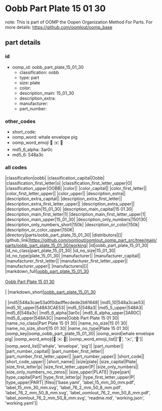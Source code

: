 # Oobb Part Plate 15 01 30  

note: This is part of OOMP the Oopen Organization Method For Parts. For more details: https://github.com/oomlout/oomp_base

##  part details





### id
* oomp_id: oobb_part_plate_15_01_30
  * classification: oobb
  * type: part
  * size: plate
  * color: 
  * description_main: 15_01_30
  * description_extra: 
  * manufacturer: 
  * part_number: 

### other_codes
* short_code: 
* oomp_word: whale envelope pig
* oomp_word_emoji :whale: :envelope: :pig:
* md5_6_alpha: 3ar0c
* md5_6: 548a3c

### all codes 
|classification|oobb|
|classification_capital|Oobb|
|classification_first_letter|o|
|classification_first_letter_upper|O|
|classification_upper|OOBB|
|color||
|color_capital||
|color_first_letter||
|color_first_letter_upper||
|color_upper||
|description_extra||
|description_extra_capital||
|description_extra_first_letter||
|description_extra_first_letter_upper||
|description_extra_upper||
|description_main|15_01_30|
|description_main_capital|15 01.30|
|description_main_first_letter|1|
|description_main_first_letter_upper|1|
|description_main_upper|15_01_30|
|description_only_numbers|150130|
|description_only_numbers_short|150k|
|description_or_color|150k|
|description_or_color_upper|150K|
|directory|parts/oobb_part_plate_15_01_30|
|distributors|[]|
|github_link|https://github.com/oomlout/oomlout_oomp_part_src/tree/main/parts/oobb_part_plate_15_01_30/working|
|id|oobb_part_plate_15_01_30|
|id_no_class|part_plate_15_01_30|
|id_no_size|15_01_30|
|id_no_type|plate_15_01_30|
|manufacturer||
|manufacturer_capital||
|manufacturer_first_letter||
|manufacturer_first_letter_upper||
|manufacturer_upper||
|manufacturers|[]|
|markdown_full|[oobb_part_plate_15_01_30](https://github.com/oomlout/oomlout_oomp_part_src/tree/main/parts/oobb_part_plate_15_01_30/working)<br>[](https://github.com/oomlout/oomlout_oomp_part_src/tree/main/parts/oobb_part_plate_15_01_30/working)<br>[Oobb Part Plate 15 01 30](https://github.com/oomlout/oomlout_oomp_part_src/tree/main/parts/oobb_part_plate_15_01_30/working)<br><br>|
|markdown_short|[oobb_part_plate_15_01_30](https://github.com/oomlout/oomlout_oomp_part_src/tree/main/parts/oobb_part_plate_15_01_30/working)<br><br>|
|md5|548a3cae53a0f0dadffecdede2b61648|
|md5_10|548a3cae53|
|md5_10_upper|548A3CAE53|
|md5_5|548a3|
|md5_5_upper|548A3|
|md5_6|548a3c|
|md5_6_alpha|3ar0c|
|md5_6_alpha_upper|3AR0C|
|md5_6_upper|548A3C|
|name|Oobb Part Plate 15 01 30|
|name_no_class|Part Plate 15 01 30|
|name_no_size|15 01 30|
|name_no_size_short|15 01 30|
|name_no_type|Plate 15 01 30|
|oomp_key|oomp_oobb_part_plate_15_01_30|
|oomp_word|whale envelope pig|
|oomp_word_emoji|:whale: :envelope: :pig:|
|oomp_word_emoji_list|[':whale:', ':envelope:', ':pig:']|
|oomp_word_list|['whale', 'envelope', 'pig']|
|part_number||
|part_number_capital||
|part_number_first_letter||
|part_number_first_letter_upper||
|part_number_upper||
|short_code||
|short_code_upper||
|short_name||
|size|plate|
|size_capital|Plate|
|size_first_letter|p|
|size_first_letter_upper|P|
|size_only_numbers||
|size_only_numbers_no_zeros||
|size_upper|PLATE|
|type|part|
|type_capital|Part|
|type_first_letter|p|
|type_first_letter_upper|P|
|type_upper|PART|
|files|['base.yaml', 'label_15_mm_30_mm.pdf', 'label_15_mm_30_mm.svg', 'label_76_2_mm_50_8_mm.pdf', 'label_76_2_mm_50_8_mm.svg', 'label_oomlout_76_2_mm_50_8_mm.pdf', 'label_oomlout_76_2_mm_50_8_mm.svg', 'readme.md', 'working.json', 'working.yaml']|
